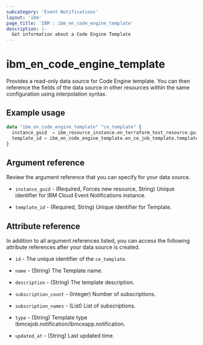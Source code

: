 ```yaml
---
subcategory: 'Event Notifications'
layout: 'ibm'
page_title: 'IBM : ibm_en_code_engine_template'
description: |-
  Get information about a Code Engine Template
---
```


# ibm_en_code_engine_template

Provides a read-only data source for Code Engine template. You can then reference the fields of the data source in other resources within the same configuration using interpolation syntax.

## Example usage

```terraform
data "ibm_en_code_engine_template" "ce_template" {
  instance_guid  = ibm_resource_instance.en_terraform_test_resource.guid
  template_id = ibm_en_code_engine_template.en_ce_job_template.template_id
}
```

## Argument reference

Review the argument reference that you can specify for your data source.

- `instance_guid` - (Required, Forces new resource, String) Unique identifier for IBM Cloud Event Notifications instance.

- `template_id` - (Required, String) Unique identifier for Template.

## Attribute reference

In addition to all argument references listed, you can access the following attribute references after your data source is created.

- `id` - The unique identifier of the `ce_template`.

- `name` - (String) The Template name.

- `description` - (String) The template description.

- `subscription_count` - (Integer) Number of subscriptions.

- `subscription_names` - (List) List of subscriptions.

- `type` - (String) Template type ibmcejob.notification/ibmceapp.notification.

- `updated_at` - (String) Last updated time.
